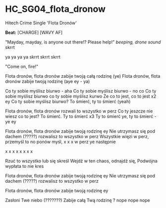 # HC_SG04_flota_dronow
Hitech Crime Single 'Flota Dronów'

**Beat:** [CHARGE] [WAVY AF]

"Mayday, mayday, is anyone out there!? Please help!"
*beeping, drone sound* skrrt

ya ya ya ya skrrt skrrt skrrt

"Come on, fire!"

Flota dronów, flota dronów zabije twoją całą rodzinę (ye)
Flota dronów, flota dronów zabije twoją rodzinę (aye ey - ya)

Co ty sobie myślisz biurwo - aha
Co ty sobie myślisz biurwo - no co
Co ty sobie myślisz biurwo co ty sobie myślisz kurwo
Że co to jest, co to jest x2 ey
Co ty sobie myślisz biurwo?
To śmierć, ty to śmierć (yeah)

Flota dronów, flota dronów rozwali to wszystko w perz
Co ty jeszcze nie wiesz co to jest? To śmierć.
Ty to śmierć x3
Ty to śmierć ye, ty to śmierć - ye ey

Flota dronów, flota dronów zabije twoją rodzinę ey
Nie utrzymasz się pod dachem (?????) rozwalisz to wszystko w perz
Wszystkie więzi w perz, przemyśl to no ponów myśl, 
x 
x
x w perz ye
następnie

x
x
x
x
x
x
x
x

Rzuć to wszystko lub się skreśl
Wejdź w ten chaos, odnajdź się, Podwójna wypłata to nie kres

Flota dronów, flota dronów zabije twoją rodzinę ey
Nie utrzymasz się pod dachem (?????) rozwalisz to wszystko w perz

Flota dronów, flota dronów zabije twoją rodzinę ey

Zasłoni Twe niebo (???????)
Zabije całą Twą rodzinę ? nope nope nope

